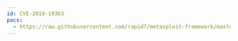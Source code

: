 ```yaml
---
id: CVE-2019-19363
pocs:
  - https://raw.githubusercontent.com/rapid7/metasploit-framework/master/modules/exploits/windows/local/ricoh_driver_privesc.rb
---
```

